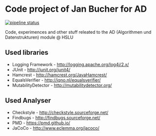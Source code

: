 # Code project of Jan Bucher for AD

[![pipeline status](https://gitlab.enterpriselab.ch/icbucher/ad/badges/master/pipeline.svg)](https://gitlab.enterpriselab.ch/icbucher/ad/commits/master)

Code, experimences and other stuff releated to the AD (Algorithmen und Datenstrukturen) module @ HSLU

## Used libraries
* Logging Framework - http://logging.apache.org/log4j/2.x/
* JUnit - http://junit.org/junit4/
* Hamcrest - http://hamcrest.org/JavaHamcrest/
* EqualsVerifier - http://jqno.nl/equalsverifier/
* MutabilityDetector - http://mutabilitydetector.org/

## Used Analyser
* Checkstyle - http://checkstyle.sourceforge.net/
* Findbugs - http://findbugs.sourceforge.net/
* PMD - https://pmd.github.io/
* JaCoCo - http://www.eclemma.org/jacoco/
